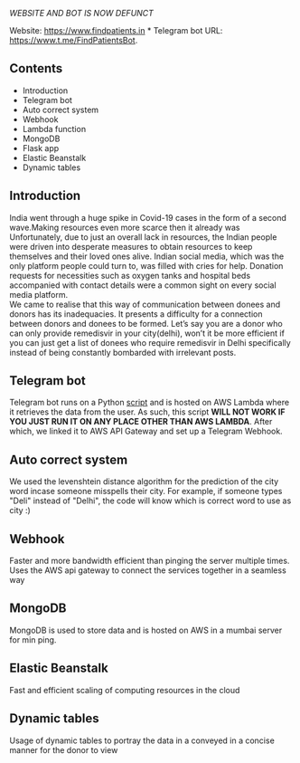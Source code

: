 *WEBSITE AND BOT IS NOW DEFUNCT* 

Website: https://www.findpatients.in * 
Telegram bot URL: https://www.t.me/FindPatientsBot. 



## Contents

* Introduction 
* Telegram bot
* Auto correct system
* Webhook 
* Lambda function 
* MongoDB 
* Flask app 
* Elastic Beanstalk
* Dynamic tables

## Introduction

India went through a huge spike in Covid-19 cases in the form of a second wave.Making resources even more scarce then it already was Unfortunately, due to just an overall lack in resources, the Indian people were driven into desperate measures to obtain resources to keep themselves and their loved ones alive.
Indian social media, which was the only platform people could turn to, was filled with cries for help.
Donation requests for necessities such as oxygen tanks and hospital beds accompanied with contact details were a common sight on every social media platform.  
We came to realise that this way of communication between donees and donors has its inadequacies. 
It presents a difficulty for a connection between donors and donees to be formed. 
Let’s say you are a donor who can only provide remedisvir in your city(delhi), won’t it be more efficient if you can just get a list of donees who require remedisvir in Delhi specifically instead of being constantly bombarded with irrelevant posts.


## Telegram bot

Telegram bot runs on a Python <a href='https://github.com/ojassurana/Immigrant-Technologies/blob/main/Telegram%20Bot/lambda_function.py'>script</a> and is hosted on AWS Lambda where it retrieves the data from the user. As such, this script **WILL NOT WORK IF YOU JUST RUN IT ON ANY PLACE OTHER THAN AWS LAMBDA**.
After which, we linked it to AWS API Gateway and set up a Telegram Webhook.

## Auto correct system

We used the levenshtein distance algorithm for the prediction of the city word incase someone misspells their city. For example, if someone types "Deli" instead of "Delhi", the code will know which is correct word to use as city :) 

## Webhook

Faster and more bandwidth efficient than pinging the server multiple times. Uses the AWS api gateway to connect the services together in a seamless way 

## MongoDB

MongoDB is used to store data and is hosted on AWS in a mumbai server for min ping.

## Elastic Beanstalk

Fast and efficient scaling of computing resources in the cloud 

## Dynamic tables

Usage of dynamic tables to portray the data in a conveyed in a concise manner for the donor to view
